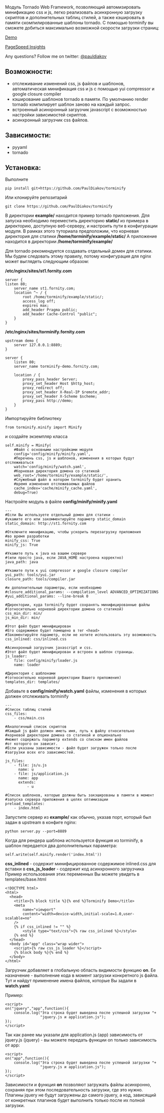 Модуль Tornado Web Framework, позволяющий автомизировать минификацию css и js, легко реализовать асинхронную загрузку скриптов и дополнительных таблиц стилей, а также кэшировать в памяти скомпилированные шаблоны tornado.
С помощью torminify вы сможете добиться максимально возможной скорости загрузки страниц: 

[Demo](http://torminify.fornity.com/)

[PageSpeed Insights](https://developers.google.com/speed/pagespeed/insights/?url=http%3A%2F%2Ftorminify.fornity.com%2F&tab=mobile)

Any questions? Follow me on twitter: [@pauldiakov](http://twitter.com/pauldiakov)

## Возможности:
- отслеживание изменений css, js файлов и шаблонов, автоматическая минификация css и js с помощью yui compressor и google closure compiler
- кэширование шаблонов tornado в памяти. По умолчанию render tornado компилирует шаблон заново на каждый запрос.
- встроенный асинхронный загрузчик javascript с возможностью настройки зависимостей скриптов.
- асинхронный загрузчик css файлов.

## Зависимости:
- pyyaml
- tornado

## Установка:
Выполните 
```
pip install git+https://github.com/PaulDiakov/torminify
```
Или клонируйте репозитарий
```
git clone https://github.com/PaulDiakov/torminify
```

В директории **example/** находится пример tornado приложения. Для запуска необходимо переместить директорию **static/** из примера в директорию, доступную веб-серверу, и настроить пути в конфигурации модуля.
В рамках этого туториала предположим, что корневая директория для статики
**/home/torminify/example/static/**
А приложение находится в директории
**/home/torminify/example/**

Для tornado рекомендуется создавать отдельный домен для статики. Мы будем следовать этому правилу, потому конфигурация для nginx может выглядеть следующим образом:

**/etc/nginx/sites/st1.fornity.com**

```
server {
listen 80;
    server_name st1.fornity.com;
    location ^~ / {
        root /home/torminify/example/static/;
		access_log off;
        expires max;
        add_header Pragma public;
        add_header Cache-Control "public";
    }
}
```

**/etc/nginx/sites/torminify.fornity.com**

```
upstream demo {
    server 127.0.0.1:8889;
}

server {
    listen 80;
    server_name torminify-demo.fornity.com;
    
    location / {
        proxy_pass_header Server;
        proxy_set_header Host $http_host;
        proxy_redirect off;
        proxy_set_header X-Real-IP $remote_addr;
        proxy_set_header X-Scheme $scheme;
        proxy_pass http://demo;
    }
}
```

Импортируйте библиотеку

```
from torminify.minify import Minify
```

и создайте экземпляр класса 

```
self.minify = Minify(
	#Файл с основными настройками модуля
    config='config/minify/minify.yaml',
    #Перечень css, js и шаблонов, изменения в которых будут отслеживаться
    watch='config/minify/watch.yaml',
    #Корневая директория домена со статикой
    web_root='/home/torminify/example/static/',
    #Служебный файл в котором torminify будет хранить 
    #время изменения отслеживаемых файлов
    cache_index='cache/minify_cache.yaml',
    debug=True)
```

Настройте модуль в файле **config/minify/minify.yaml**

```
---
#Если Вы используете отдельный домен для статики - 
#укажите его или закомментируйте параметр static_domain
static_domain: http://st1.fornity.com

#Отключите минификацию, чтобы ускорить перезагрузку приложения 
#во время разработки
minify_css: True
minify_js: True

#Укажите путь к java на вашем сервере 
#(или просто java, если JAVA_HOME настроена корректно)
java_path: java

#Укажите пути к yui compressor и google closure compiler
yui_path: tools/yui.jar
closure_path: tools/compiler.jar

#и дополнительные параметры, если необходимо
#closure_additional_params: --compilation_level ADVANCED_OPTIMIZATIONS
#yui_additional_params: --line-break 0

#Директории, куда torminify будет сохранять минифицированные файлы 
#(относительно корневой директории домена со статикой)
css_min_dir: min/
js_min_dir: min/

#Этот файл будет минифицирован 
#Его содержимое будет помещено в тег <head> 
#Закоментируйте параметр, если не хотите использовать эту возможность
css_inlined: css/inlined.css

#Асинхронный загрузчик javascript и css. 
#Этот файл будет минифицирован и встроен в шаблон страницы.
js_loader: 
    file: config/minify/loader.js
    name: loader

#Директория с шаблонами 
#(относительно корневой директории Вашего приложения)
templates_dir: templates/
```

Добавьте в **config/minify/watch.yaml** файлы, изменения в которых должен отслеживать torminify

```
---
#Список таблиц стилей
css_files:
    - css/main.css

#Аналогичный список скриптов
#Каждый js файл должен иметь имя, путь к файлу относительно 
#корневой директории домена со статикой и опционально 
#может содержать параметр extends со списком имен файлов 
#от которого он зависит.
#Если указаны зависимости - файл будет загружен только после 
#загрузки всех его зависимостей.

js_files:
    - file: js/u.js
      name: u
    - file: js/application.js
      name: app
      extends:
          - u

#Список шаблонов, которые должны быть закэшированы в памяти в момент 
#запуска сервера приложения в целях оптимизации
preload_templates:
    - index.html
```

Запустите сервер из **example/** как обычно, указав порт, который был задан в upstream в конфиге nginx:

```
python server.py --port=8889
```

Когда для рендера шаблона используется функция из torminify, в шаблон передается два дополнительных параметра:

```
self.write(self.minify.render('index.html'))
```
**css_inlined** - содержит минифицированное содержимое inlined.css для вставки в <head>
**css_js_loader** - содержит код асинхронного загрузчика
Пример использования этих переменных Вы можете увидеть в templates/base.html

```
<!DOCTYPE html>
<html>
  <head>
    <title>{% block title %}{% end %}Torminify Demo</title>
    <meta 
    	name="viewport" 
    	content="width=device-width,initial-scale=1.0,user-scalable=no" 
    />
    {% if css_inlined != "" %}
    	<style type="text/css">{% raw css_inlined %}</style>
    {% end %}
  </head>
  <body id="app" class="wrap wider">
  	<script>{% raw css_js_loader %}</script>
    {% block body %}{% end %}
  </body>
</html>
```

Загрузчик добавляет в глобальную область видимости функцию **on**.
Ее назначение - выполнение кода в момент загрузки конкретного js файла.
Тут и найдут применение имена файлов, которые Вы задали в **watch.yaml**

Пример:

```
<script>
on("jquery","app",function(){
	console.log("Эта строка будет выведена после успешной загрузки "+
				"jquery.js и application.js");
});
</script>
```

Так как ранее мы указали для application.js (app) зависимость от jquery.js (jquery) - вы можете передать функции on только зависимость от app:

```
<script>
on("app",function(){
	console.log("Эта строка будет выведена после успешной загрузки "+
				"jquery.js и application.js");
});
</script>
```

Зависимости и функция **on** позволяют загружать файлы асинхронно, сохраняя при этом последовательность загрузки, где это нужно. Плагины jquery не будут загружены до самого jquery, а код, зависящий от конкретных плагинов будет выполнить только после их полной загрузки.